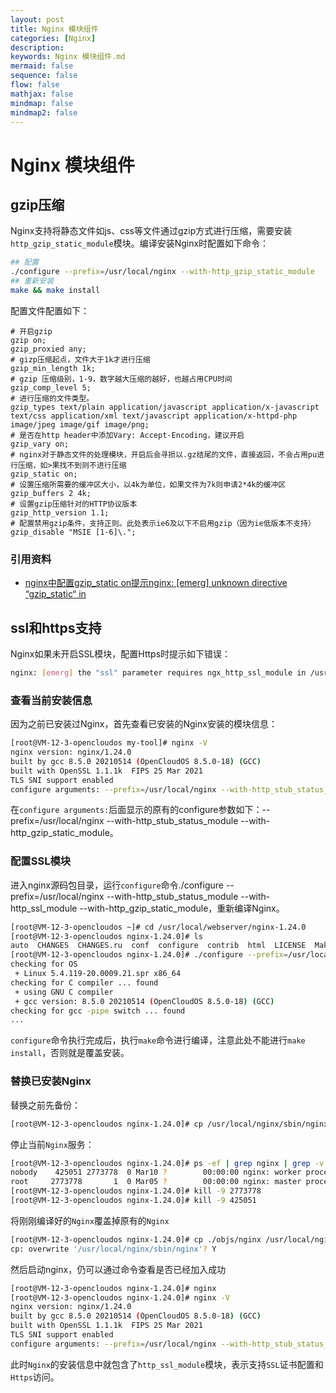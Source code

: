 ```yaml
---
layout: post
title: Nginx 模块组件
categories: [Nginx]
description: 
keywords: Nginx 模块组件.md
mermaid: false
sequence: false
flow: false
mathjax: false
mindmap: false
mindmap2: false
---
```

# Nginx 模块组件

## gzip压缩

Nginx支持将静态文件如js、css等文件通过gzip方式进行压缩，需要安装`http_gzip_static_module`模块。编译安装Nginx时配置如下命令：

```sh
## 配置
./configure --prefix=/usr/local/nginx --with-http_gzip_static_module
## 重新安装
make && make install
```



配置文件配置如下：

```nginx
# 开启gzip
gzip on;
gzip_proxied any;
# gizp压缩起点，文件大于1k才进行压缩
gzip_min_length 1k;
# gzip 压缩级别，1-9，数字越大压缩的越好，也越占用CPU时间
gzip_comp_level 5;
# 进行压缩的文件类型。
gzip_types text/plain application/javascript application/x-javascript text/css application/xml text/javascript application/x-httpd-php image/jpeg image/gif image/png;
# 是否在http header中添加Vary: Accept-Encoding，建议开启
gzip_vary on;
# nginx对于静态文件的处理模块，开启后会寻损以.gz结尾的文件，直接返回，不会占用pu进行压缩，如>果找不到则不进行压缩
gzip_static on;
# 设置压缩所需要的缓冲区大小，以4k为单位，如果文件为7k则申请2*4k的缓冲区
gzip_buffers 2 4k;
# 设置gzip压缩针对的HTTP协议版本
gzip_http_version 1.1;
# 配置禁用gzip条件，支持正则。此处表示ie6及以下不启用gzip（因为ie低版本不支持）
gzip_disable "MSIE [1-6]\.";
```



### 引用资料

- [nginx中配置gzip_static on提示nginx: [emerg] unknown directive “gzip_static“ in](https://blog.csdn.net/github_38924695/article/details/108773173)



## ssl和https支持

Nginx如果未开启SSL模块，配置Https时提示如下错误：

```sh
nginx: [emerg] the "ssl" parameter requires ngx_http_ssl_module in /usr/local/nginx/conf/nginx.conf
```



### 查看当前安装信息

因为之前已安装过Nginx，首先查看已安装的Nginx安装的模块信息：

```sh
[root@VM-12-3-opencloudos my-tool]# nginx -V
nginx version: nginx/1.24.0
built by gcc 8.5.0 20210514 (OpenCloudOS 8.5.0-18) (GCC) 
built with OpenSSL 1.1.1k  FIPS 25 Mar 2021
TLS SNI support enabled
configure arguments: --prefix=/usr/local/nginx --with-http_stub_status_module --with-http_gzip_static_module
```



在`configure arguments:`后面显示的原有的configure参数如下：--prefix=/usr/local/nginx --with-http_stub_status_module --with-http_gzip_static_module。



### 配置SSL模块

进入nginx源码包目录，运行`configure`命令./configure --prefix=/usr/local/nginx --with-http_stub_status_module --with-http_ssl_module --with-http_gzip_static_module，重新编译Nginx。

```sh
[root@VM-12-3-opencloudos ~]# cd /usr/local/webserver/nginx-1.24.0
[root@VM-12-3-opencloudos nginx-1.24.0]# ls
auto  CHANGES  CHANGES.ru  conf  configure  contrib  html  LICENSE  Makefile  man  objs  README  src
[root@VM-12-3-opencloudos nginx-1.24.0]# ./configure --prefix=/usr/local/nginx --with-http_stub_status_module --with-http_ssl_module --with-http_gzip_static_module
checking for OS
 + Linux 5.4.119-20.0009.21.spr x86_64
checking for C compiler ... found
 + using GNU C compiler
 + gcc version: 8.5.0 20210514 (OpenCloudOS 8.5.0-18) (GCC) 
checking for gcc -pipe switch ... found
...
```



`configure`命令执行完成后，执行`make`命令进行编译，注意此处不能进行`make install`，否则就是覆盖安装。



### 替换已安装Nginx

替换之前先备份：

```sh
[root@VM-12-3-opencloudos nginx-1.24.0]# cp /usr/local/nginx/sbin/nginx /usr/local/nginx/sbin/nginx.bak
```



停止当前`Nginx`服务：

```sh
[root@VM-12-3-opencloudos nginx-1.24.0]# ps -ef | grep nginx | grep -v grep
nobody    425051 2773778  0 Mar10 ?        00:00:00 nginx: worker process
root     2773778       1  0 Mar05 ?        00:00:00 nginx: master process nginx
[root@VM-12-3-opencloudos nginx-1.24.0]# kill -9 2773778
[root@VM-12-3-opencloudos nginx-1.24.0]# kill -9 425051
```



将刚刚编译好的`Nginx`覆盖掉原有的`Nginx`

```sh
[root@VM-12-3-opencloudos nginx-1.24.0]# cp ./objs/nginx /usr/local/nginx/sbin/
cp: overwrite '/usr/local/nginx/sbin/nginx'? Y
```



然后启动nginx，仍可以通过命令查看是否已经加入成功

```sh
[root@VM-12-3-opencloudos nginx-1.24.0]# nginx
[root@VM-12-3-opencloudos nginx-1.24.0]# nginx -V
nginx version: nginx/1.24.0
built by gcc 8.5.0 20210514 (OpenCloudOS 8.5.0-18) (GCC) 
built with OpenSSL 1.1.1k  FIPS 25 Mar 2021
TLS SNI support enabled
configure arguments: --prefix=/usr/local/nginx --with-http_stub_status_module --with-http_ssl_module --with-http_gzip_static_module
```



此时`Nginx`的安装信息中就包含了`http_ssl_module`模块，表示支持`SSL`证书配置和`Https`访问。
